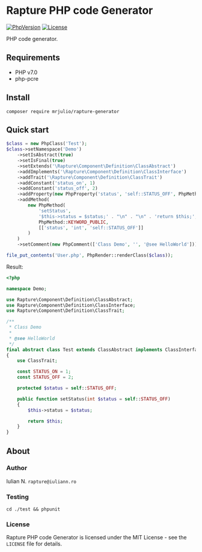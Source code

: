 # Rapture PHP code Generator

[![PhpVersion](https://img.shields.io/badge/php-7.0-orange.svg?style=flat-square)](#)
[![License](https://img.shields.io/badge/license-MIT-blue.svg?style=flat-square)](#)

PHP code generator.

## Requirements

- PHP v7.0
- php-pcre

## Install

```
composer require mrjulio/rapture-generator
```

## Quick start

```php
$class = new PhpClass('Test');
$class->setNamespace('Demo')
    ->setIsAbstract(true)
    ->setIsFinal(true)
    ->setExtends('\Rapture\Component\Definition\ClassAbstract')
    ->addImplements('\Rapture\Component\Definition\ClassInterface')
    ->addTrait('\Rapture\Component\Definition\ClassTrait')
    ->addConstant('status_on', 1)
    ->addConstant('status_off', 2)
    ->addProperty(new PhpProperty('status', 'self::STATUS_OFF', PhpMethod::KEYWORD_PROTECTED))
    ->addMethod(
        new PhpMethod(
            'setStatus',
            '$this->status = $status;' . "\n" . "\n" . 'return $this;',
            PhpMethod::KEYWORD_PUBLIC,
            [['status', 'int', 'self::STATUS_OFF']]
        )
    )
    ->setComment(new PhpComment(['Class Demo', '', '@see HelloWorld']));

file_put_contents('User.php', PhpRender::renderClass($class));
```
Result:
```php
<?php

namespace Demo;

use Rapture\Component\Definition\ClassAbstract;
use Rapture\Component\Definition\ClassInterface;
use Rapture\Component\Definition\ClassTrait;

/**
 * Class Demo
 * 
 * @see HelloWorld
 */
final abstract class Test extends ClassAbstract implements ClassInterface
{
    use ClassTrait;

    const STATUS_ON = 1;
    const STATUS_OFF = 2;

    protected $status = self::STATUS_OFF;

    public function setStatus(int $status = self::STATUS_OFF)
    {
        $this->status = $status;

        return $this;
    }
}
```

## About

### Author

Iulian N. `rapture@iuliann.ro`

### Testing

```
cd ./test && phpunit
```

### License

Rapture PHP code Generator is licensed under the MIT License - see the `LICENSE` file for details.
